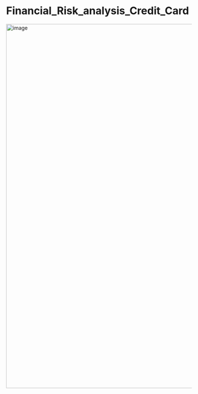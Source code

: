 # Financial_Risk_analysis_Credit_Card


<img width="1903" height="991" alt="image" src="https://github.com/user-attachments/assets/8aec8685-5cf4-4bc9-810a-d870deae3ba8" />

